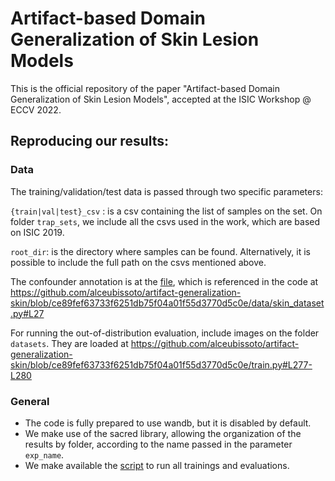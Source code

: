 # Artifact-based Domain Generalization of Skin Lesion Models

This is the official repository of the paper "Artifact-based Domain Generalization of Skin Lesion Models", accepted at the ISIC Workshop @ ECCV 2022.

## Reproducing our results:

### Data

The training/validation/test data is passed through two specific parameters:

`{train|val|test}_csv` : is a csv containing the list of samples on the set. On folder `trap_sets`, we include all the csvs used in the work, which are based on ISIC 2019.

`root_dir`: is the directory where samples can be found. Alternatively, it is possible to include the full path on the csvs mentioned above.


The confounder annotation is at the [file](isic_inferred_wocarcinoma.csv), which is referenced in the code at https://github.com/alceubissoto/artifact-generalization-skin/blob/ce89fef63733f6251db75f04a01f55d3770d5c0e/data/skin_dataset.py#L27

For running the out-of-distribution evaluation, include images on the folder `datasets`. They are loaded at https://github.com/alceubissoto/artifact-generalization-skin/blob/ce89fef63733f6251db75f04a01f55d3770d5c0e/train.py#L277-L280

### General

- The code is fully prepared to use wandb, but it is disabled by default. 
- We make use of the sacred library, allowing the organization of the results by folder, according to the name passed in the parameter `exp_name`.
- We make available the [script](run.sh) to run all trainings and evaluations.

